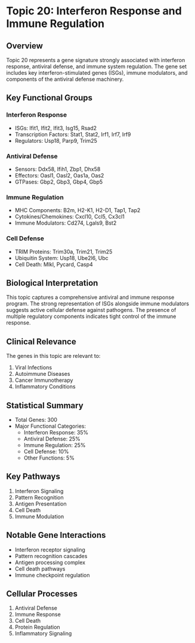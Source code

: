# Topic 20: Interferon Response and Immune Regulation

## Overview
Topic 20 represents a gene signature strongly associated with interferon response, antiviral defense, and immune system regulation. The gene set includes key interferon-stimulated genes (ISGs), immune modulators, and components of the antiviral defense machinery.

## Key Functional Groups

### Interferon Response
- ISGs: Ifit1, Ifit2, Ifit3, Isg15, Rsad2
- Transcription Factors: Stat1, Stat2, Irf1, Irf7, Irf9
- Regulators: Usp18, Parp9, Trim25

### Antiviral Defense
- Sensors: Ddx58, Ifih1, Zbp1, Dhx58
- Effectors: Oasl1, Oasl2, Oas1a, Oas2
- GTPases: Gbp2, Gbp3, Gbp4, Gbp5

### Immune Regulation
- MHC Components: B2m, H2-K1, H2-D1, Tap1, Tap2
- Cytokines/Chemokines: Cxcl10, Ccl5, Cx3cl1
- Immune Modulators: Cd274, Lgals9, Bst2

### Cell Defense
- TRIM Proteins: Trim30a, Trim21, Trim25
- Ubiquitin System: Usp18, Ube2l6, Ubc
- Cell Death: Mlkl, Pycard, Casp4

## Biological Interpretation
This topic captures a comprehensive antiviral and immune response program. The strong representation of ISGs alongside immune modulators suggests active cellular defense against pathogens. The presence of multiple regulatory components indicates tight control of the immune response.

## Clinical Relevance
The genes in this topic are relevant to:
1. Viral Infections
2. Autoimmune Diseases
3. Cancer Immunotherapy
4. Inflammatory Conditions

## Statistical Summary
- Total Genes: 300
- Major Functional Categories:
  * Interferon Response: 35%
  * Antiviral Defense: 25%
  * Immune Regulation: 25%
  * Cell Defense: 10%
  * Other Functions: 5%

## Key Pathways
1. Interferon Signaling
2. Pattern Recognition
3. Antigen Presentation
4. Cell Death
5. Immune Modulation

## Notable Gene Interactions
- Interferon receptor signaling
- Pattern recognition cascades
- Antigen processing complex
- Cell death pathways
- Immune checkpoint regulation

## Cellular Processes
1. Antiviral Defense
2. Immune Response
3. Cell Death
4. Protein Regulation
5. Inflammatory Signaling 